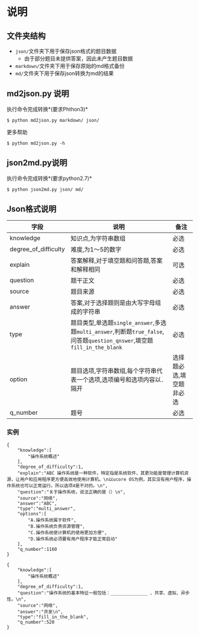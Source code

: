 # 说明

## 文件夹结构
- `json/`文件夹下用于保存json格式的题目数据
  - 由于部分题目未提供答案，因此未产生题目数据
- `markdown/`文件夹下用于保存原始的md格式备份
- `md/`文件夹下用于保存json转换为md的结果

## md2json.py 说明
执行命令完成转换*(要求Phthon3)*

```$ python md2json.py markdown/ json/```

更多帮助

```$ python md2json.py -h```

## json2md.py说明
执行命令完成转换*(要求python2.7)*

```$ python json2md.py json/ md/```

## Json格式说明

|字段|说明|备注|
|---|---|---|
|knowledge|知识点,为字符串数组|必选|
|degree_of_difficulty|难度,为1～5的数字|必选|
|explain|答案解释,对于填空题和问答题,答案和解释相同|可选|
|question|题干正文|必选|
|source|题目来源|必选|
|answer|答案,对于选择题则是由大写字母组成的字符串|必选|
|type|题目类型,单选题`single_answer`,多选题`multi_answer`,判断题`true_false`,问答题`question_qnswer`,填空题`fill_in_the_blank`|必选|
|option|题目选项,字符串数组,每个字符串代表一个选项,选项编号和选项内容以`.`隔开|选择题必选,填空题非必选|
|q_number|题号|必选|

### 实例
```
{
    "knowledge":[
        "操作系统概述"
    ],
    "degree_of_difficulty":1,
    "explain":"ABC 操作系统是一种软件，特定指是系统软件，其更功能是管理计算机资源，让用户和应用程序更方便高效地使用计算机。\n以ucore OS为例，其实没有用户程序，操作系统也可以正常运行。所以选项4是不对的。\n",
    "question":"关于操作系统，说法正确的是（）\n",
    "source":"网络",
    "answer":"ABC",
    "type":"multi_answer",
    "options":[
        "A.操作系统属于软件",
        "B.操作系统负责资源管理",
        "C.操作系统使计算机的使用更加方便",
        "D.操作系统必须要有用户程序才能正常启动"
    ],
    "q_number":1160
}
```

```
{
    "knowledge":[
        "操作系统概述"
    ],
    "degree_of_difficulty":1,
    "question":"操作系统的基本特征一般包括：______________ 、共享、虚拟、异步性。\n",
    "source":"网络",
    "answer":"并发\n",
    "type":"fill_in_the_blank",
    "q_number":520
}
```
